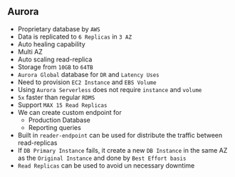 ## Aurora

- Proprietary database by `AWS`
- Data is replicated to `6 Replicas` in `3 AZ`
- Auto healing capability
- Multi AZ
- Auto scaling read-replica
- Storage from `10GB` to `64TB`
- `Aurora Global` database for `DR` and `Latency Uses`
- Need to provision `EC2 Instance` and `EBS Volume`
- Using `Aurora Serverless` does not require `instance` and `volume`
- `5x` faster than regular `RDMS`
- Support `MAX 15 Read Replicas`
- We can create custom endpoint for
  - Production Database
  - Reporting queries
- Built in `reader-endpoint` can be used for distribute the traffic between read-replicas
- If `DB Primary Instance` fails, it create a new `DB Instance` in the same AZ as the `Original Instance` and done by `Best Effort basis`
- `Read Replicas` can be used to avoid un necessary downtime
